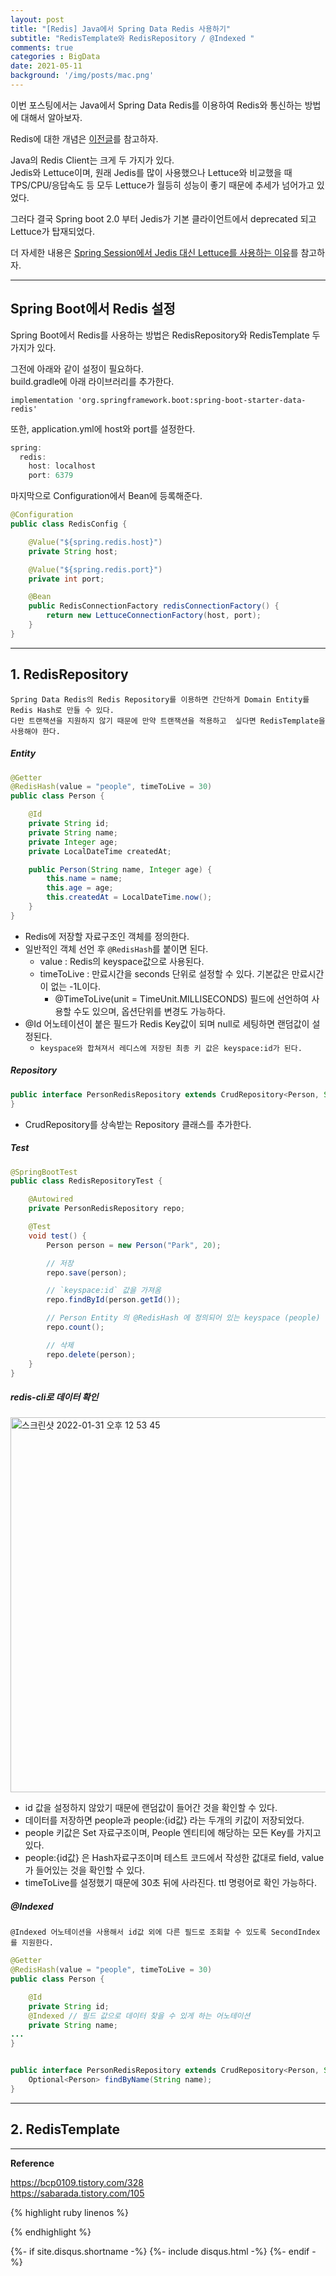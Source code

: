 ```yaml
---
layout: post
title: "[Redis] Java에서 Spring Data Redis 사용하기"
subtitle: "RedisTemplate와 RedisRepository / @Indexed "       
comments: true
categories : BigData
date: 2021-05-11   
background: '/img/posts/mac.png'
---
```


이번 포스팅에서는 Java에서 Spring Data Redis를 이용하여 
Redis와 통신하는 방법에 대해서 알아보자.   

Redis에 대한 개념은 [이전글](https://wonyong-jang.github.io/bigdata/2021/05/04/BigData-Redis-Collection.html)를 
참고하자.     

Java의 Redis Client는 크게 두 가지가 있다.   
Jedis와 Lettuce이며, 원래 Jedis를 많이 사용했으나 
Lettuce와 비교했을 때 TPS/CPU/응답속도 등 모두 Lettuce가 월등히 
성능이 좋기 때문에 추세가 넘어가고 있었다.   

그러다 결국 Spring boot 2.0 부터 Jedis가 기본 클라이언트에서 
deprecated 되고 Lettuce가 탑재되었다.   

더 자세한 내용은 [Spring Session에서 Jedis 대신 Lettuce를 사용하는 이유](https://github.com/spring-projects/spring-session/issues/789)를 
참고하자.     

- - - 

## Spring Boot에서 Redis 설정   

Spring Boot에서 Redis를 사용하는 방법은 RedisRepository와 
RedisTemplate 두 가지가 있다.   

그전에 아래와 같이 설정이 필요하다.   
build.gradle에 아래 라이브러리를 추가한다.   

```
implementation 'org.springframework.boot:spring-boot-starter-data-redis'
```

또한, application.yml에 host와 port를 설정한다.   

```java
spring:
  redis:
    host: localhost
    port: 6379
```

마지막으로 Configuration에서 Bean에 등록해준다.    

```java
@Configuration
public class RedisConfig {

    @Value("${spring.redis.host}")
    private String host;

    @Value("${spring.redis.port}")
    private int port;

    @Bean
    public RedisConnectionFactory redisConnectionFactory() {
        return new LettuceConnectionFactory(host, port);
    }
}
```   

- - - 

## 1. RedisRepository      

`Spring Data Redis의 Redis Repository를 이용하면 간단하게 Domain Entity를 
Redis Hash로 만들 수 있다.`   
`다만 트랜잭션을 지원하지 않기 때문에 만약 트랜잭션을 적용하고 
싶다면 RedisTemplate을 사용해야 한다.`   

##### Entity   

```java
@Getter
@RedisHash(value = "people", timeToLive = 30)
public class Person {

    @Id
    private String id;
    private String name;
    private Integer age;
    private LocalDateTime createdAt;

    public Person(String name, Integer age) {
        this.name = name;
        this.age = age;
        this.createdAt = LocalDateTime.now();
    }
}
```   

- Redis에 저장할 자료구조인 객체를 정의한다.   
- 일반적인 객체 선언 후 `@RedisHash`를 붙이면 된다.   
    - value : Redis의 keyspace값으로 사용된다.   
    - timeToLive : 만료시간을 seconds 단위로 설정할 수 있다. 기본값은 만료시간이 없는 -1L이다.  
        - @TimeToLive(unit = TimeUnit.MILLISECONDS) 필드에 선언하여 사용할 수도 있으며, 옵션단위를 변경도 가능하다.   
- @Id 어노테이션이 붙은 필드가 Redis Key값이 되며 null로 세팅하면 랜덤값이 설정된다. 
    - `keyspace와 합쳐져서 레디스에 저장된 최종 키 값은 keyspace:id가 된다.`       

##### Repository   

```java
public interface PersonRedisRepository extends CrudRepository<Person, String> {
}
```

- CrudRepository를 상속받는 Repository 클래스를 추가한다.   

##### Test   

```java
@SpringBootTest
public class RedisRepositoryTest {

    @Autowired
    private PersonRedisRepository repo;

    @Test
    void test() {
        Person person = new Person("Park", 20);

        // 저장
        repo.save(person);

        // `keyspace:id` 값을 가져옴
        repo.findById(person.getId());

        // Person Entity 의 @RedisHash 에 정의되어 있는 keyspace (people) 에 속한 키의 갯수를 구함
        repo.count();

        // 삭제
        repo.delete(person);
    }
}
```

##### redis-cli로 데이터 확인   

<img width="600" alt="스크린샷 2022-01-31 오후 12 53 45" src="https://user-images.githubusercontent.com/26623547/151736785-05e8ce1e-071e-4182-9588-ec45911b1f4f.png">   

- id 값을 설정하지 않았기 때문에 랜덤값이 들어간 것을 확인할 수 있다.   
- 데이터를 저장하면 people과 people:{id값} 라는 두개의 키값이 저장되었다.   
- people 키값은 Set 자료구조이며, People 엔티티에 해당하는 모든 Key를 
가지고 있다.   
- people:{id값} 은 Hash자료구조이며 테스트 코드에서 작성한 값대로 field, value가 들어있는 것을 확인할 수 있다.   
- timeToLive를 설정했기 때문에 30초 뒤에 사라진다. ttl 명령어로 확인 가능하다.   


##### @Indexed   

`@Indexed 어노테이션을 사용해서 id값 외에 다른 필드로 조회할 수 있도록 SecondIndex를 지원한다.`         



```java
@Getter
@RedisHash(value = "people", timeToLive = 30)
public class Person {

    @Id
    private String id;
    @Indexed // 필드 값으로 데이터 찾을 수 있게 하는 어노테이션 
    private String name;
...
}


public interface PersonRedisRepository extends CrudRepository<Person, String> {
    Optional<Person> findByName(String name);
}
```

- - - 


## 2. RedisTemplate   

- - - 

**Reference**   

<https://bcp0109.tistory.com/328>   
<https://sabarada.tistory.com/105>   

{% highlight ruby linenos %}

{% endhighlight %}


{%- if site.disqus.shortname -%}
    {%- include disqus.html -%}
{%- endif -%}
